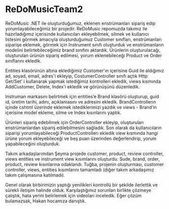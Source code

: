 
# ReDoMusicTeam2
ReDoMusic .NET ile oluşturduğumuz, eklenen enstrümanları sipariş edip yorumlayabileceğimiz bir projedir.
ReDoMusic repomuzda takımız ile hazırladığımız içerisinde kullanıcıları ekleyebilmek, silmek ve kullanıcı listesini görmek amacıyla oluşturduğumuz Customer sınıfları, enstrümanları siparişe eklemek, görmek için Instrument sınıfı oluşturduk ve enstrümanların modelini belirtebileceğimiz brand sınıfını aktardık. Ürünlerin oluşturulacağı, oluşturulan ürünün sipariş edilmesi, yorum eklenebileceği Product ve Order sınıflarını ekledik.

Entities klasörünün altına eklediğimiz Customer'ın içerisine Guid ile aldığımız ad, soyad, email, adres'i ekleyip, CostumerController sınıfı açtık Http Get/Set' i kullanarak yapmak istediğimiz kontrolleri ekledik, views kısmında AddCustomer, Delete, Index'i ekledik ve görünüşünü düzenledik.

Instruman markasını belirtmek için entities’e Brand klasörü oluşturup, guid ıd, üretim tarihi, adını, açıklamasını ve adresini ekledik. BrandControllerın içinde cshtml üzerinde eklemek istediklerimizi yazdık ve views - Brand’in içerisine model ekleme, silme ve Index kısınlarını yaptık.

Ürünleri sipariş edebilmek için OrderController ekleyip, oluşturulan enstrümanlardan sipariş edilebilmesini sağladık. Son olarak da kullanıcıların siparişi yorumlayabileceği ProductControllerı ekledik view kısmında hangi ürüne yorum ekleyebileceği ve beş puan üzerinden değerlendirip, yorum yapabileceğini oluşturduk.

Takım arkadaşlarımdan Şeyma projede customer, product, review controller, views entities ve instrument view kısımlarını oluşturdu. Sude, brand, order, product, review kısınlarına odaklandı. Tuğba, projenin oluşturması, customer controller, views, entities kısımlarını tamamladı (diğer takım arkadaşımız takım çalışmasına katılmadı).

Genel olarak birbirimizin yaptığı yenilikleri kontrollü bir şekilde ilerlettik ve sürekli iletişim halinde olduk. Karşılaştığımız sorunları birlikte çözmeye çalıştık, hata yerini belirlemek için videoları inceledik. Eğer çözüm bulamazsak, Hakan hocamıza danıştık.

